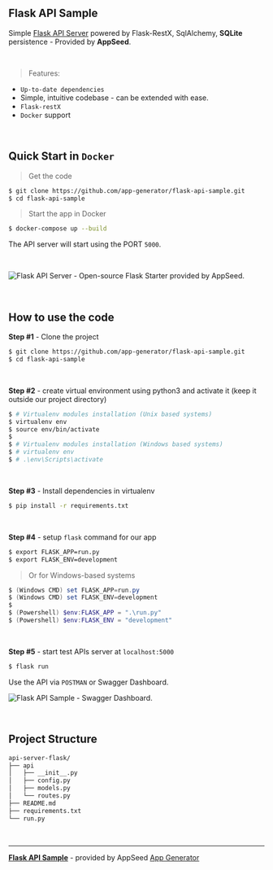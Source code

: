 ## Flask API Sample

Simple [Flask API Server](https://appseed.us/boilerplate-code/flask-api-boilerplate) powered by Flask-RestX, SqlAlchemy, **SQLite** persistence - Provided by **AppSeed**. 

<br />

> Features:

- `Up-to-date dependencies` 
- Simple, intuitive codebase - can be extended with ease. 
- `Flask-restX`
- `Docker` support 

<br />

## Quick Start in `Docker`

> Get the code

```bash
$ git clone https://github.com/app-generator/flask-api-sample.git
$ cd flask-api-sample
```

> Start the app in Docker

```bash
$ docker-compose up --build  
```

The API server will start using the PORT `5000`.

<br />

![Flask API Server - Open-source Flask Starter provided by AppSeed.](https://user-images.githubusercontent.com/51070104/126349643-264d4cf4-6d0b-4c24-8185-adf69409fa4e.png)

<br />

## How to use the code

**Step #1** - Clone the project

```bash
$ git clone https://github.com/app-generator/flask-api-sample.git
$ cd flask-api-sample
```

<br />

**Step #2** - create virtual environment using python3 and activate it (keep it outside our project directory)

```bash
$ # Virtualenv modules installation (Unix based systems)
$ virtualenv env
$ source env/bin/activate
$
$ # Virtualenv modules installation (Windows based systems)
$ # virtualenv env
$ # .\env\Scripts\activate
```

<br />

**Step #3** - Install dependencies in virtualenv

```bash
$ pip install -r requirements.txt
```

<br />

**Step #4** - setup `flask` command for our app

```bash
$ export FLASK_APP=run.py
$ export FLASK_ENV=development
```

> Or for Windows-based systems

```powershell
$ (Windows CMD) set FLASK_APP=run.py
$ (Windows CMD) set FLASK_ENV=development
$
$ (Powershell) $env:FLASK_APP = ".\run.py"
$ (Powershell) $env:FLASK_ENV = "development"
```

<br />

**Step #5** - start test APIs server at `localhost:5000`

```bash
$ flask run
```

Use the API via `POSTMAN` or Swagger Dashboard.

![Flask API Sample - Swagger Dashboard.](https://user-images.githubusercontent.com/51070104/151857217-ec364df4-cc90-413f-8bbe-a65e45dc8c35.png)

<br />

## Project Structure

```bash
api-server-flask/
├── api
│   ├── __init__.py
│   ├── config.py
│   ├── models.py
│   └── routes.py
├── README.md
├── requirements.txt
└── run.py
```
<br />

---
**[Flask API Sample](https://appseed.us/boilerplate-code/flask-api-boilerplate)** - provided by AppSeed [App Generator](https://appseed.us)
